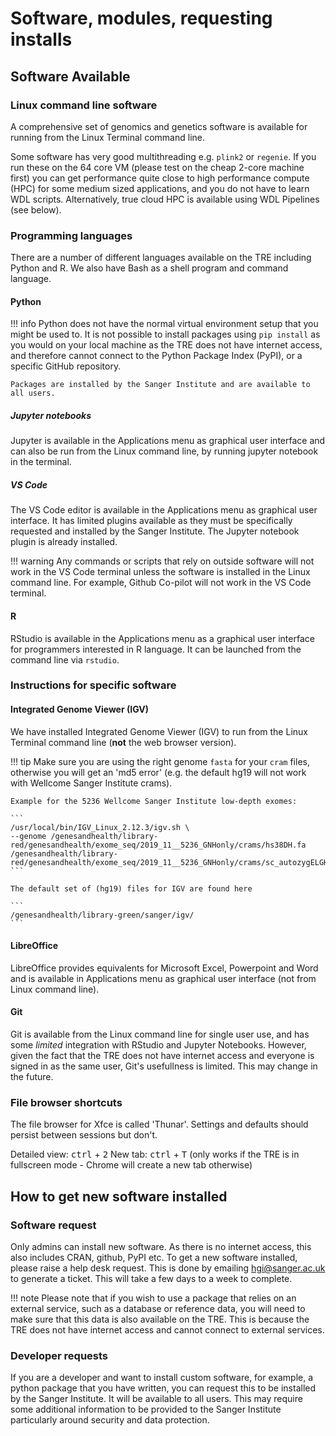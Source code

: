 # Software, modules, requesting installs

## Software Available

### Linux command line software

A comprehensive set of genomics and genetics software is available for running from the Linux Terminal command line.

Some software has very good multithreading e.g. `plink2` or `regenie`. If you run these on the 64 core VM (please test on the cheap 2-core machine first) you can get performance quite close to high performance compute (HPC) for some medium sized applications, and you do not have to learn WDL scripts. Alternatively, true cloud HPC is available using WDL Pipelines (see below).

### Programming languages

There are a number of different languages available on the TRE including Python and R. We also have Bash as a shell program and command language.

#### Python

!!! info
    Python does not have the normal virtual environment setup that you might be used to. It is not possible to install packages using `pip install` as you would on your local machine as the TRE does not have internet access, and therefore cannot connect to the Python Package Index (PyPI), or a specific GitHub repository.
    
    Packages are installed by the Sanger Institute and are available to all users.

##### Jupyter notebooks

Jupyter is available in the Applications menu as graphical user interface and can also be run from the Linux command line, by running jupyter notebook in the terminal.

##### VS Code  
The VS Code editor is available in the Applications menu as graphical user interface. It has limited plugins available as they must be specifically requested and installed by the Sanger Institute. The Jupyter notebook plugin is already installed.

!!! warning
    Any commands or scripts that rely on outside software will not work in the VS Code terminal unless the software is installed in the Linux command line. For example, Github Co-pilot will not work in the VS Code terminal.

#### R

RStudio is available in the Applications menu as a graphical user interface for programmers interested in R language. It can be launched from the command line via `rstudio`.

### Instructions for specific software

#### Integrated Genome Viewer (IGV)

We have installed Integrated Genome Viewer (IGV) to run from the Linux Terminal command line (**not** the web browser version).

!!! tip
    Make sure you are using the right genome `fasta` for your `cram` files, otherwise you will get an 'md5 error' (e.g. the default hg19 will not work with Wellcome Sanger Institute crams).
    
    Example for the 5236 Wellcome Sanger Institute low-depth exomes:

    ```
    /usr/local/bin/IGV_Linux_2.12.3/igv.sh \
    --genome /genesandhealth/library-red/genesandhealth/exome_seq/2019_11__5236_GNHonly/crams/hs38DH.fa /genesandhealth/library-red/genesandhealth/exome_seq/2019_11__5236_GNHonly/crams/sc_autozygELGH6823965.cramb 
    ```

    The default set of (hg19) files for IGV are found here

    ```
    /genesandhealth/library-green/sanger/igv/ 
    ```

#### LibreOffice

LibreOffice provides equivalents for Microsoft Excel, Powerpoint and Word and is available in Applications menu as graphical user interface (not from Linux command line).

#### Git

Git is available from the Linux command line for single user use, and has some _limited_ integration with RStudio and Jupyter Notebooks. However, given the fact that the TRE does not have internet access and everyone is signed in as the same user, Git's usefullness is limited. This may change in the future.

### File browser shortcuts

The file browser for Xfce is called 'Thunar'. Settings and defaults should persist between sessions but don't.

Detailed view: <kbd>ctrl</kbd> \+ <kbd>2</kbd> 
New tab: <kbd>ctrl</kbd> \+ <kbd>T</kbd> (only works if the TRE is in fullscreen mode \- Chrome will create a new tab otherwise)

## How to get new software installed

### Software request

Only admins can install new software. As there is no internet access, this also includes CRAN, github, PyPI etc. To get a new software installed, please raise a help desk request. This is done by emailing [hgi@sanger.ac.uk](mailto:hgi@sanger.ac.uk) to generate a ticket. This will take a few days to a week to complete.

!!! note
    Please note that if you wish to use a package that relies on an external service, such as a database or reference data, you will need to make sure that this data is also available on the TRE. This is because the TRE does not have internet access and cannot connect to external services.

### Developer requests

If you are a developer and want to install custom software, for example, a python package that you have written, you can request this to be installed by the Sanger Institute. It will be available to all users. This may require some additional information to be provided to the Sanger Institute particularly around security and data protection.
